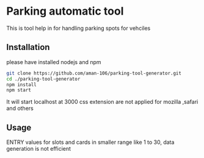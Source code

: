 # Parking  automatic tool

This is tool help in for handling parking spots for vehciles

## Installation

please have installed nodejs and npm 

```bash
git clone https://github.com/aman-106/parking-tool-generator.git
cd ./parking-tool-generator
npm install
npm start
```
It will start localhost at 3000
css extension are not applied for mozilla ,safari and others
## Usage

ENTRY values for slots and cards in smaller range like 1 to 30, data generation is not efficient
